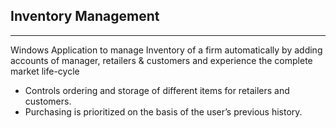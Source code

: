 Inventory Management
---------------------
---------------------
Windows Application to manage Inventory of a firm automatically by adding accounts of manager, retailers & customers and experience the complete market life-cycle

* Controls ordering and storage of different items for retailers and customers.
* Purchasing is prioritized on the basis of the user’s previous history.
